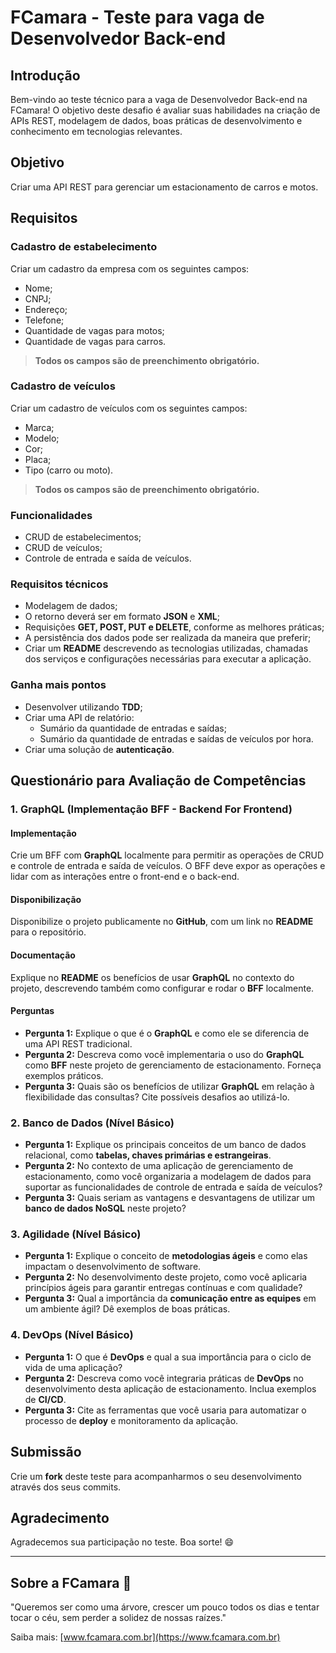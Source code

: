 # FCamara - Teste para vaga de Desenvolvedor Back-end

## Introdução

Bem-vindo ao teste técnico para a vaga de Desenvolvedor Back-end na FCamara! O objetivo deste desafio é avaliar suas habilidades na criação de APIs REST, modelagem de dados, boas práticas de desenvolvimento e conhecimento em tecnologias relevantes.

## Objetivo

Criar uma API REST para gerenciar um estacionamento de carros e motos.

## Requisitos

### Cadastro de estabelecimento
Criar um cadastro da empresa com os seguintes campos:
- Nome;
- CNPJ;
- Endereço;
- Telefone;
- Quantidade de vagas para motos;
- Quantidade de vagas para carros.

> **Todos os campos são de preenchimento obrigatório.**

### Cadastro de veículos
Criar um cadastro de veículos com os seguintes campos:
- Marca;
- Modelo;
- Cor;
- Placa;
- Tipo (carro ou moto).

> **Todos os campos são de preenchimento obrigatório.**

### Funcionalidades
- CRUD de estabelecimentos;
- CRUD de veículos;
- Controle de entrada e saída de veículos.

### Requisitos técnicos
- Modelagem de dados;
- O retorno deverá ser em formato **JSON** e **XML**;
- Requisições **GET, POST, PUT e DELETE**, conforme as melhores práticas;
- A persistência dos dados pode ser realizada da maneira que preferir;
- Criar um **README** descrevendo as tecnologias utilizadas, chamadas dos serviços e configurações necessárias para executar a aplicação.

### Ganha mais pontos
- Desenvolver utilizando **TDD**;
- Criar uma API de relatório:
  - Sumário da quantidade de entradas e saídas;
  - Sumário da quantidade de entradas e saídas de veículos por hora.
- Criar uma solução de **autenticação**.

## Questionário para Avaliação de Competências

### 1. GraphQL (Implementação BFF - Backend For Frontend)

#### Implementação
Crie um BFF com **GraphQL** localmente para permitir as operações de CRUD e controle de entrada e saída de veículos. O BFF deve expor as operações e lidar com as interações entre o front-end e o back-end.

#### Disponibilização
Disponibilize o projeto publicamente no **GitHub**, com um link no **README** para o repositório.

#### Documentação
Explique no **README** os benefícios de usar **GraphQL** no contexto do projeto, descrevendo também como configurar e rodar o **BFF** localmente.

#### Perguntas
- **Pergunta 1:** Explique o que é o **GraphQL** e como ele se diferencia de uma API REST tradicional.
- **Pergunta 2:** Descreva como você implementaria o uso do **GraphQL** como **BFF** neste projeto de gerenciamento de estacionamento. Forneça exemplos práticos.
- **Pergunta 3:** Quais são os benefícios de utilizar **GraphQL** em relação à flexibilidade das consultas? Cite possíveis desafios ao utilizá-lo.

### 2. Banco de Dados (Nível Básico)
- **Pergunta 1:** Explique os principais conceitos de um banco de dados relacional, como **tabelas, chaves primárias e estrangeiras**.
- **Pergunta 2:** No contexto de uma aplicação de gerenciamento de estacionamento, como você organizaria a modelagem de dados para suportar as funcionalidades de controle de entrada e saída de veículos?
- **Pergunta 3:** Quais seriam as vantagens e desvantagens de utilizar um **banco de dados NoSQL** neste projeto?

### 3. Agilidade (Nível Básico)
- **Pergunta 1:** Explique o conceito de **metodologias ágeis** e como elas impactam o desenvolvimento de software.
- **Pergunta 2:** No desenvolvimento deste projeto, como você aplicaria princípios ágeis para garantir entregas contínuas e com qualidade?
- **Pergunta 3:** Qual a importância da **comunicação entre as equipes** em um ambiente ágil? Dê exemplos de boas práticas.

### 4. DevOps (Nível Básico)
- **Pergunta 1:** O que é **DevOps** e qual a sua importância para o ciclo de vida de uma aplicação?
- **Pergunta 2:** Descreva como você integraria práticas de **DevOps** no desenvolvimento desta aplicação de estacionamento. Inclua exemplos de **CI/CD**.
- **Pergunta 3:** Cite as ferramentas que você usaria para automatizar o processo de **deploy** e monitoramento da aplicação.

## Submissão

Crie um **fork** deste teste para acompanharmos o seu desenvolvimento através dos seus commits.

## Agradecimento

Agradecemos sua participação no teste. Boa sorte! 😄

---

## Sobre a FCamara 🚀

"Queremos ser como uma árvore, crescer um pouco todos os dias e tentar tocar o céu, sem perder a solidez de nossas raízes."

Saiba mais: [www.fcamara.com.br](https://www.fcamara.com.br)

